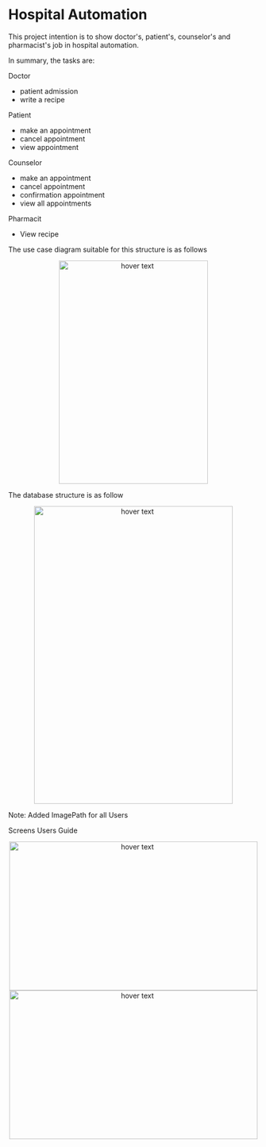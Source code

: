 # Hospital Automation
 This project intention is to show doctor's, patient's, counselor's and pharmacist's job in hospital automation.
 
 In summary, the tasks are:
 
 Doctor
 - patient admission 
 - write a recipe

 Patient
 - make an appointment
 - cancel appointment
 - view appointment
 
 Counselor
 - make an appointment
 - cancel appointment
 - confirmation appointment
 - view all appointments

 Pharmacit
 - View recipe

The use case diagram suitable for this structure is as follows

<p align="center">
  <img src="https://user-images.githubusercontent.com/82450697/126831365-b67a0e88-d62d-43be-bb78-9d021384bcb6.png"  width="300px" height="450px" title="hover text">
</p>

The database structure is as follow

<p align="center">
  <img src="https://user-images.githubusercontent.com/82450697/126034809-e3f8625b-3504-4f16-a0eb-b0b2c135a3f6.png"  width="400px" height="600px" title="hover text">
</p>
Note: Added ImagePath for all Users

Screens Users Guide

<p align="center">
  <img src="https://user-images.githubusercontent.com/82450697/126832540-aff52314-4ec9-4107-834a-9df19a8a7a05.PNG"  width="500px" height="300px" title="hover text">
  <img src="https://user-images.githubusercontent.com/82450697/126832561-9d78355c-e8e8-4ace-a5ff-f07fc0bd7d9e.PNG"  width="500" height="300px" title="hover text">
</p>

